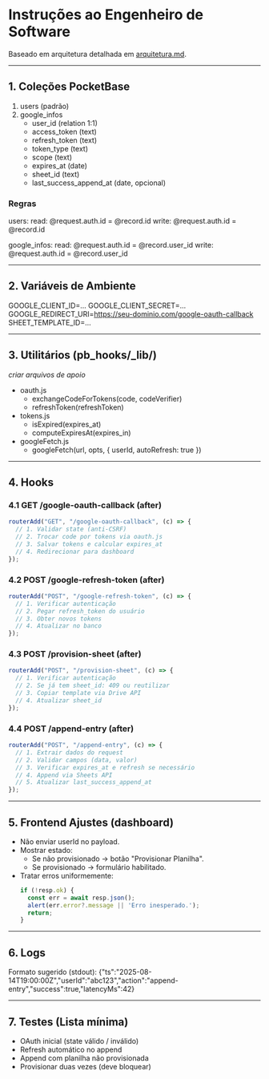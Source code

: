 # Instruções ao Engenheiro de Software

Baseado em arquitetura detalhada em [arquitetura.md](arquitetura.md).

---

## 1. Coleções PocketBase

1. users (padrão)
2. google_infos
   - user_id (relation 1:1)
   - access_token (text)
   - refresh_token (text)
   - token_type (text)
   - scope (text)
   - expires_at (date)
   - sheet_id (text)
   - last_success_append_at (date, opcional)

### Regras
users:
read:  @request.auth.id = @record.id
write: @request.auth.id = @record.id

google_infos:
read:  @request.auth.id = @record.user_id
write: @request.auth.id = @record.user_id

---

## 2. Variáveis de Ambiente
GOOGLE_CLIENT_ID=...
GOOGLE_CLIENT_SECRET=...
GOOGLE_REDIRECT_URI=https://seu-dominio.com/google-oauth-callback
SHEET_TEMPLATE_ID=...

---

## 3. Utilitários (pb_hooks/_lib/)
_criar arquivos de apoio_

- oauth.js
  - exchangeCodeForTokens(code, codeVerifier)
  - refreshToken(refreshToken)
- tokens.js
  - isExpired(expires_at)
  - computeExpiresAt(expires_in)
- googleFetch.js
  - googleFetch(url, opts, { userId, autoRefresh: true })

---

## 4. Hooks

### 4.1 GET /google-oauth-callback (after)
```javascript
routerAdd("GET", "/google-oauth-callback", (c) => {
  // 1. Validar state (anti-CSRF)
  // 2. Trocar code por tokens via oauth.js
  // 3. Salvar tokens e calcular expires_at
  // 4. Redirecionar para dashboard
});
```

### 4.2 POST /google-refresh-token (after)
```javascript
routerAdd("POST", "/google-refresh-token", (c) => {
  // 1. Verificar autenticação
  // 2. Pegar refresh_token do usuário
  // 3. Obter novos tokens
  // 4. Atualizar no banco
});
```

### 4.3 POST /provision-sheet (after)
```javascript
routerAdd("POST", "/provision-sheet", (c) => {
  // 1. Verificar autenticação
  // 2. Se já tem sheet_id: 409 ou reutilizar
  // 3. Copiar template via Drive API
  // 4. Atualizar sheet_id
});
```

### 4.4 POST /append-entry (after)
```javascript
routerAdd("POST", "/append-entry", (c) => {
  // 1. Extrair dados do request
  // 2. Validar campos (data, valor)
  // 3. Verificar expires_at e refresh se necessário
  // 4. Append via Sheets API
  // 5. Atualizar last_success_append_at
});
```

---

## 5. Frontend Ajustes (dashboard)
- Não enviar userId no payload.
- Mostrar estado:
  - Se não provisionado → botão "Provisionar Planilha".
  - Se provisionado → formulário habilitado.
- Tratar erros uniformemente:
  ```js
  if (!resp.ok) {
    const err = await resp.json();
    alert(err.error?.message || 'Erro inesperado.');
    return;
  }
  ```

---

## 6. Logs
Formato sugerido (stdout):
{"ts":"2025-08-14T19:00:00Z","userId":"abc123","action":"append-entry","success":true,"latencyMs":42}

---

## 7. Testes (Lista mínima)
- OAuth inicial (state válido / inválido)
- Refresh automático no append
- Append com planilha não provisionada
- Provisionar duas vezes (deve bloquear)